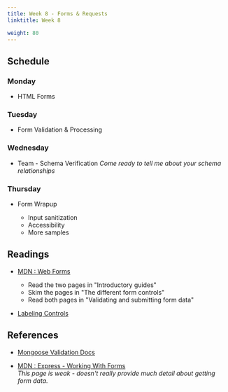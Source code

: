 ```yaml
---
title: Week 8 - Forms & Requests
linktitle: Week 8

weight: 80
---
```


## Schedule

### Monday

* HTML Forms

### Tuesday

* Form Validation & Processing

### Wednesday

* Team - Schema Verification
    *Come ready to tell me about your schema relationships*

### Thursday

* Form Wrapup

    * Input sanitization
    * Accessibility
    * More samples

## Readings

* [MDN : Web Forms](https://developer.mozilla.org/en-US/docs/Learn/Forms) 

    * Read the two pages in "Introductory guides"
    * Skim the pages in "The different form controls"
    * Read both pages in "Validating and submitting form data"

* [Labeling Controls](https://www.w3.org/WAI/tutorials/forms/labels/)

## References

* [Mongoose Validation Docs](https://mongoosejs.com/docs/validation.html)

* [MDN : Express - Working With Forms](https://developer.mozilla.org/en-US/docs/Learn/Server-side/Express_Nodejs/forms)  
    *This page is weak - doesn't really provide much detail about getting form data.*
